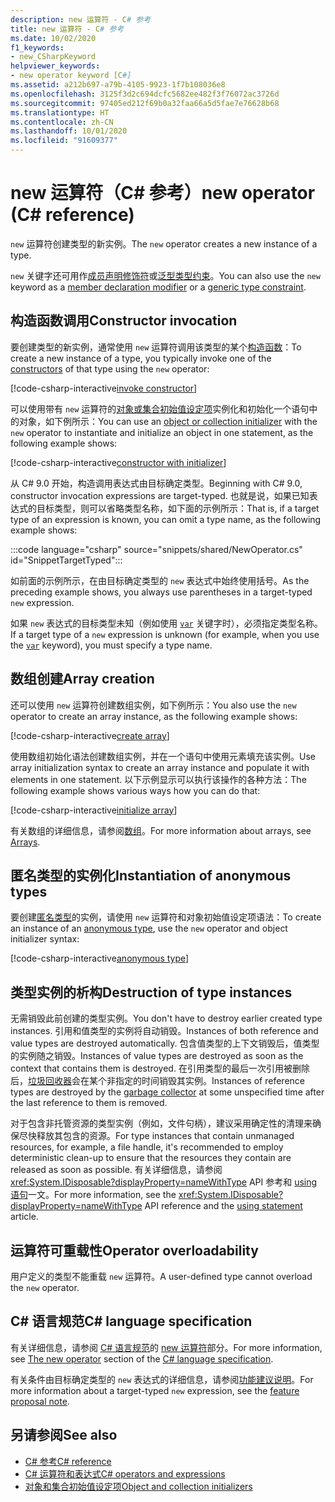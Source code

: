 ```yaml
---
description: new 运算符 - C# 参考
title: new 运算符 - C# 参考
ms.date: 10/02/2020
f1_keywords:
- new_CSharpKeyword
helpviewer_keywords:
- new operator keyword [C#]
ms.assetid: a212b697-a79b-4105-9923-1f7b108036e8
ms.openlocfilehash: 3125f3d2c694dcfc5682ee482f3f76072ac3726d
ms.sourcegitcommit: 97405ed212f69b0a32faa66a5d5fae7e76628b68
ms.translationtype: HT
ms.contentlocale: zh-CN
ms.lasthandoff: 10/01/2020
ms.locfileid: "91609377"
---
```

# <a name="new-operator-c-reference"></a><span data-ttu-id="66c47-103">new 运算符（C# 参考）</span><span class="sxs-lookup"><span data-stu-id="66c47-103">new operator (C# reference)</span></span>

<span data-ttu-id="66c47-104">`new` 运算符创建类型的新实例。</span><span class="sxs-lookup"><span data-stu-id="66c47-104">The `new` operator creates a new instance of a type.</span></span>

<span data-ttu-id="66c47-105">`new` 关键字还可用作[成员声明修饰符](../keywords/new-modifier.md)或[泛型类型约束](../keywords/new-constraint.md)。</span><span class="sxs-lookup"><span data-stu-id="66c47-105">You can also use the `new` keyword as a [member declaration modifier](../keywords/new-modifier.md) or a [generic type constraint](../keywords/new-constraint.md).</span></span>

## <a name="constructor-invocation"></a><span data-ttu-id="66c47-106">构造函数调用</span><span class="sxs-lookup"><span data-stu-id="66c47-106">Constructor invocation</span></span>

<span data-ttu-id="66c47-107">要创建类型的新实例，通常使用 `new` 运算符调用该类型的某个[构造函数](../../programming-guide/classes-and-structs/constructors.md)：</span><span class="sxs-lookup"><span data-stu-id="66c47-107">To create a new instance of a type, you typically invoke one of the [constructors](../../programming-guide/classes-and-structs/constructors.md) of that type using the `new` operator:</span></span>

[!code-csharp-interactive[invoke constructor](snippets/shared/NewOperator.cs#Constructor)]

<span data-ttu-id="66c47-108">可以使用带有 `new` 运算符的[对象或集合初始值设定项](../../programming-guide/classes-and-structs/object-and-collection-initializers.md)实例化和初始化一个语句中的对象，如下例所示：</span><span class="sxs-lookup"><span data-stu-id="66c47-108">You can use an [object or collection initializer](../../programming-guide/classes-and-structs/object-and-collection-initializers.md) with the `new` operator to instantiate and initialize an object in one statement, as the following example shows:</span></span>

[!code-csharp-interactive[constructor with initializer](snippets/shared/NewOperator.cs#ConstructorWithInitializer)]

<span data-ttu-id="66c47-109">从 C# 9.0 开始，构造调用表达式由目标确定类型。</span><span class="sxs-lookup"><span data-stu-id="66c47-109">Beginning with C# 9.0, constructor invocation expressions are target-typed.</span></span> <span data-ttu-id="66c47-110">也就是说，如果已知表达式的目标类型，则可以省略类型名称，如下面的示例所示：</span><span class="sxs-lookup"><span data-stu-id="66c47-110">That is, if a target type of an expression is known, you can omit a type name, as the following example shows:</span></span>

:::code language="csharp" source="snippets/shared/NewOperator.cs" id="SnippetTargetTyped":::

<span data-ttu-id="66c47-111">如前面的示例所示，在由目标确定类型的 `new` 表达式中始终使用括号。</span><span class="sxs-lookup"><span data-stu-id="66c47-111">As the preceding example shows, you always use parentheses in a target-typed `new` expression.</span></span>

<span data-ttu-id="66c47-112">如果 `new` 表达式的目标类型未知（例如使用 [`var`](../keywords/var.md) 关键字时），必须指定类型名称。</span><span class="sxs-lookup"><span data-stu-id="66c47-112">If a target type of a `new` expression is unknown (for example, when you use the [`var`](../keywords/var.md) keyword), you must specify a type name.</span></span>

## <a name="array-creation"></a><span data-ttu-id="66c47-113">数组创建</span><span class="sxs-lookup"><span data-stu-id="66c47-113">Array creation</span></span>

<span data-ttu-id="66c47-114">还可以使用 `new` 运算符创建数组实例，如下例所示：</span><span class="sxs-lookup"><span data-stu-id="66c47-114">You also use the `new` operator to create an array instance, as the following example shows:</span></span>

[!code-csharp-interactive[create array](snippets/shared/NewOperator.cs#Array)]

<span data-ttu-id="66c47-115">使用数组初始化语法创建数组实例，并在一个语句中使用元素填充该实例。</span><span class="sxs-lookup"><span data-stu-id="66c47-115">Use array initialization syntax to create an array instance and populate it with elements in one statement.</span></span> <span data-ttu-id="66c47-116">以下示例显示可以执行该操作的各种方法：</span><span class="sxs-lookup"><span data-stu-id="66c47-116">The following example shows various ways how you can do that:</span></span>

[!code-csharp-interactive[initialize array](snippets/shared/NewOperator.cs#ArrayInitialization)]

<span data-ttu-id="66c47-117">有关数组的详细信息，请参阅[数组](../../programming-guide/arrays/index.md)。</span><span class="sxs-lookup"><span data-stu-id="66c47-117">For more information about arrays, see [Arrays](../../programming-guide/arrays/index.md).</span></span>

## <a name="instantiation-of-anonymous-types"></a><span data-ttu-id="66c47-118">匿名类型的实例化</span><span class="sxs-lookup"><span data-stu-id="66c47-118">Instantiation of anonymous types</span></span>

<span data-ttu-id="66c47-119">要创建[匿名类型](../../programming-guide/classes-and-structs/anonymous-types.md)的实例，请使用 `new` 运算符和对象初始值设定项语法：</span><span class="sxs-lookup"><span data-stu-id="66c47-119">To create an instance of an [anonymous type](../../programming-guide/classes-and-structs/anonymous-types.md), use the `new` operator and object initializer syntax:</span></span>

[!code-csharp-interactive[anonymous type](snippets/shared/NewOperator.cs#AnonymousType)]

## <a name="destruction-of-type-instances"></a><span data-ttu-id="66c47-120">类型实例的析构</span><span class="sxs-lookup"><span data-stu-id="66c47-120">Destruction of type instances</span></span>

<span data-ttu-id="66c47-121">无需销毁此前创建的类型实例。</span><span class="sxs-lookup"><span data-stu-id="66c47-121">You don't have to destroy earlier created type instances.</span></span> <span data-ttu-id="66c47-122">引用和值类型的实例将自动销毁。</span><span class="sxs-lookup"><span data-stu-id="66c47-122">Instances of both reference and value types are destroyed automatically.</span></span> <span data-ttu-id="66c47-123">包含值类型的上下文销毁后，值类型的实例随之销毁。</span><span class="sxs-lookup"><span data-stu-id="66c47-123">Instances of value types are destroyed as soon as the context that contains them is destroyed.</span></span> <span data-ttu-id="66c47-124">在引用类型的最后一次引用被删除后，[垃圾回收器](../../../standard/garbage-collection/index.md)会在某个非指定的时间销毁其实例。</span><span class="sxs-lookup"><span data-stu-id="66c47-124">Instances of reference types are destroyed by the [garbage collector](../../../standard/garbage-collection/index.md) at some unspecified time after the last reference to them is removed.</span></span>

<span data-ttu-id="66c47-125">对于包含非托管资源的类型实例（例如，文件句柄），建议采用确定性的清理来确保尽快释放其包含的资源。</span><span class="sxs-lookup"><span data-stu-id="66c47-125">For type instances that contain unmanaged resources, for example, a file handle, it's recommended to employ deterministic clean-up to ensure that the resources they contain are released as soon as possible.</span></span> <span data-ttu-id="66c47-126">有关详细信息，请参阅 <xref:System.IDisposable?displayProperty=nameWithType> API 参考和 [using 语句](../keywords/using-statement.md)一文。</span><span class="sxs-lookup"><span data-stu-id="66c47-126">For more information, see the <xref:System.IDisposable?displayProperty=nameWithType> API reference and the [using statement](../keywords/using-statement.md) article.</span></span>

## <a name="operator-overloadability"></a><span data-ttu-id="66c47-127">运算符可重载性</span><span class="sxs-lookup"><span data-stu-id="66c47-127">Operator overloadability</span></span>

<span data-ttu-id="66c47-128">用户定义的类型不能重载 `new` 运算符。</span><span class="sxs-lookup"><span data-stu-id="66c47-128">A user-defined type cannot overload the `new` operator.</span></span>

## <a name="c-language-specification"></a><span data-ttu-id="66c47-129">C# 语言规范</span><span class="sxs-lookup"><span data-stu-id="66c47-129">C# language specification</span></span>

<span data-ttu-id="66c47-130">有关详细信息，请参阅 [C# 语言规范](~/_csharplang/spec/introduction.md)的 [new 运算符](~/_csharplang/spec/expressions.md#the-new-operator)部分。</span><span class="sxs-lookup"><span data-stu-id="66c47-130">For more information, see [The new operator](~/_csharplang/spec/expressions.md#the-new-operator) section of the [C# language specification](~/_csharplang/spec/introduction.md).</span></span>

<span data-ttu-id="66c47-131">有关条件由目标确定类型的 `new` 表达式的详细信息，请参阅[功能建议说明](~/_csharplang/proposals/csharp-9.0/target-typed-new.md)。</span><span class="sxs-lookup"><span data-stu-id="66c47-131">For more information about a target-typed `new` expression, see the [feature proposal note](~/_csharplang/proposals/csharp-9.0/target-typed-new.md).</span></span>

## <a name="see-also"></a><span data-ttu-id="66c47-132">另请参阅</span><span class="sxs-lookup"><span data-stu-id="66c47-132">See also</span></span>

- [<span data-ttu-id="66c47-133">C# 参考</span><span class="sxs-lookup"><span data-stu-id="66c47-133">C# reference</span></span>](../index.md)
- [<span data-ttu-id="66c47-134">C# 运算符和表达式</span><span class="sxs-lookup"><span data-stu-id="66c47-134">C# operators and expressions</span></span>](index.md)
- [<span data-ttu-id="66c47-135">对象和集合初始值设定项</span><span class="sxs-lookup"><span data-stu-id="66c47-135">Object and collection initializers</span></span>](../../programming-guide/classes-and-structs/object-and-collection-initializers.md)
